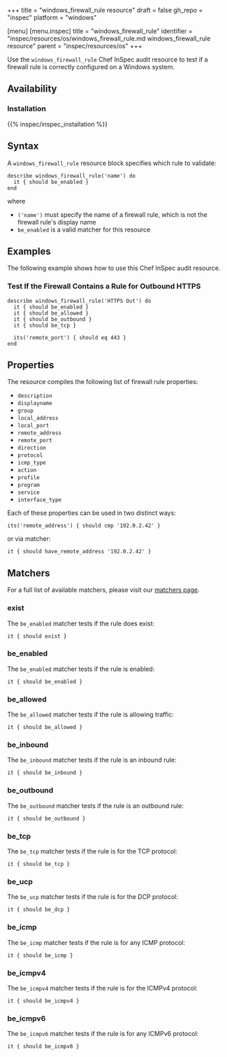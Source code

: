 +++
title = "windows_firewall_rule resource"
draft = false
gh_repo = "inspec"
platform = "windows"

[menu]
  [menu.inspec]
    title = "windows_firewall_rule"
    identifier = "inspec/resources/os/windows_firewall_rule.md windows_firewall_rule resource"
    parent = "inspec/resources/os"
+++

Use the `windows_firewall_rule` Chef InSpec audit resource to test if a firewall rule is correctly configured on a Windows system.

## Availability

### Installation

{{% inspec/inspec_installation %}}

## Syntax

A `windows_firewall_rule` resource block specifies which rule to validate:

    describe windows_firewall_rule('name') do
      it { should be_enabled }
    end

where

* `('name')` must specify the name of a firewall rule, which is not the firewall rule's display name
* `be_enabled` is a valid matcher for this resource

## Examples

The following example shows how to use this Chef InSpec audit resource.

### Test If the Firewall Contains a Rule for Outbound HTTPS

    describe windows_firewall_rule('HTTPS Out') do
      it { should be_enabled }
      it { should be_allowed }
      it { should be_outbound }
      it { should be_tcp }

      its('remote_port') { should eq 443 }
    end

## Properties

The resource compiles the following list of firewall rule properties:

* `description`
* `displayname`
* `group`
* `local_address`
* `local_port`
* `remote_address`
* `remote_port`
* `direction`
* `protocol`
* `icmp_type`
* `action`
* `profile`
* `program`
* `service`
* `interface_type`

Each of these properties can be used in two distinct ways:

    its('remote_address') { should cmp '192.0.2.42' }

or via matcher:

    it { should have_remote_address '192.0.2.42' }

## Matchers

For a full list of available matchers, please visit our [matchers page](/inspec/matchers/).

### exist

The `be_enabled` matcher tests if the rule does exist:

    it { should exist }

### be_enabled

The `be_enabled` matcher tests if the rule is enabled:

    it { should be_enabled }

### be_allowed

The `be_allowed` matcher tests if the rule is allowing traffic:

    it { should be_allowed }

### be_inbound

The `be_inbound` matcher tests if the rule is an inbound rule:

    it { should be_inbound }

### be_outbound

The `be_outbound` matcher tests if the rule is an outbound rule:

    it { should be_outbound }

### be_tcp

The `be_tcp` matcher tests if the rule is for the TCP protocol:

    it { should be_tcp }

### be_ucp

The `be_ucp` matcher tests if the rule is for the DCP protocol:

    it { should be_dcp }

### be_icmp

The `be_icmp` matcher tests if the rule is for any ICMP protocol:

    it { should be_icmp }

### be_icmpv4

The `be_icmpv4` matcher tests if the rule is for the ICMPv4 protocol:

    it { should be_icmpv4 }

### be_icmpv6

The `be_icmpv6` matcher tests if the rule is for any ICMPv6 protocol:

    it { should be_icmpv6 }
